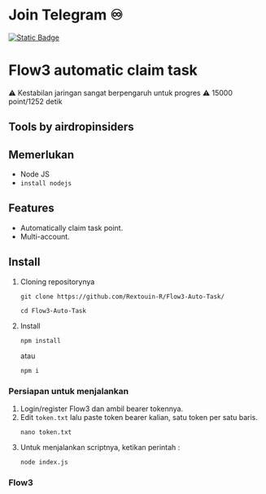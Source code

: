 # Join Telegram  ♾︎ 
[![Static Badge](https://img.shields.io/badge/Telegram-Airdrop◾unlimited-Link?style=for-the-badge&logo=Telegram&logoColor=white&logoSize=auto&color=blue)](https://t.me/UNLXairdop)

# Flow3 automatic claim task
⚠️ Kestabilan jaringan sangat berpengaruh untuk progres
⚠️ 15000 point/1252 detik
## Tools by airdropinsiders

## Memerlukan 
- Node JS
- `install nodejs`

## Features

- Automatically claim task point.
- Multi-account.

## Install
1. Cloning repositorynya
   ```
   git clone https://github.com/Rextouin-R/Flow3-Auto-Task/
   ```
   ```
   cd Flow3-Auto-Task
   ```
2. Install 
   ```
   npm install
   ```
   atau
   ```
   npm i
   ```
### Persiapan untuk menjalankan

1. Login/register Flow3 dan ambil bearer tokennya. 
2. Edit `token.txt` lalu paste token bearer kalian, satu token per satu baris.
    ```
    nano token.txt
    ```
3. Untuk menjalankan scriptnya, ketikan perintah :
    ```
    node index.js
    ```
### Flow3
	
